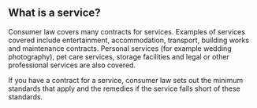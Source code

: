 ##  What is a service?

Consumer law covers many contracts for services. Examples of services covered
include entertainment, accommodation, transport, building works and
maintenance contracts. Personal services (for example wedding photography),
pet care services, storage facilities and legal or other professional services
are also covered.

If you have a contract for a service, consumer law sets out the minimum
standards that apply and the remedies if the service falls short of these
standards.
